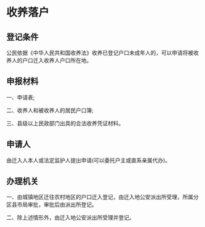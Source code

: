 # 收养落户

## 登记条件

公民依据《中华人民共和国收养法》收养已登记户口未成年人的，可以申请将被收养人的户口迁入收养人户口所在地。

## 申报材料

一、申请表;

二、收养人和被收养人的居民户口簿;

三、县级以上民政部门出具的合法收养凭证材料。

## 申请人

由迁入人本人或法定监护人提出申请(可以委托户主或直系亲属代办)。

## 办理机关

一、由城镇地区迁往农村地区的户口迁入登记，由迁入地公安派出所受理，所属分区县市局审批，审批后由派出所登记。

二、除上述情形外，由迁入地公安派出所受理并登记。
